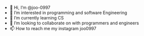 - 👋 Hi, I’m @joo-0997
- 👀 I’m interested in programming and software Engineering
- 🌱 I’m currently learning CS
- 💞️ I’m looking to collaborate on with programmers and engineers
- 📫 How to reach me my instagram joo0997

<!---
joo-0997/joo-0997 is a ✨ special ✨ repository because its `README.md` (this file) appears on your GitHub profile.
You can click the Preview link to take a look at your changes.
--->
